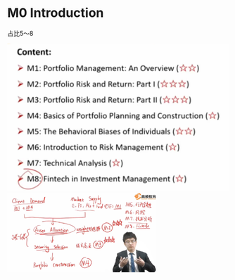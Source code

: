 # M0 Introduction

占比5～8

<img src="./assets/image-20230627074705660.png" alt="image-20230627074705660" style="zoom:50%;" />

<img src="./assets/image-20230627075446632.png" alt="image-20230627075446632" style="zoom: 33%;" />